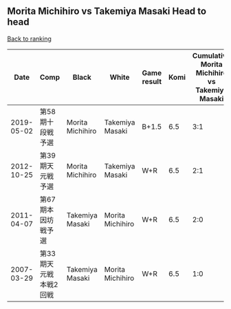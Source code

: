 ## Morita Michihiro vs Takemiya Masaki Head to head

[Back to ranking](../../index.md)




| **Date** | **Comp** | **Black** | **White** | **Game result** | **Komi** | **Cumulative Morita Michihiro vs Takemiya Masaki** | **Morita Michihiro streak** | **Takemiya Masaki streak** | 
| --- | --- | --- | --- | --- | --- | --- | --- | --- |
| 2019-05-02 | 第58期十段戦予選 | Morita Michihiro | Takemiya Masaki | B+1.5 | 6.5 | 3:1 | 1 | 0 | 
| 2012-10-25 | 第39期天元戦予選 | Morita Michihiro | Takemiya Masaki | W+R | 6.5 | 2:1 | 0 | 1 | 
| 2011-04-07 | 第67期本因坊戦予選 | Takemiya Masaki | Morita Michihiro | W+R | 6.5 | 2:0 | 2 | 0 | 
| 2007-03-29 | 第33期天元戦本戦2回戦 | Takemiya Masaki | Morita Michihiro | W+R | 6.5 | 1:0 | 1 | 0 |




